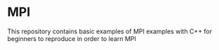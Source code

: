 # MPI

This repository contains basic examples of MPI examples with C++ for beginners to reproduce in order to learn MPI

